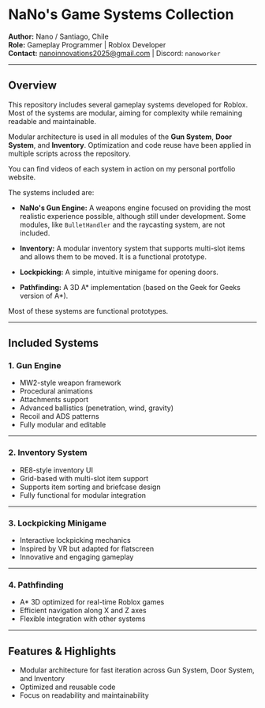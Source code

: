 # NaNo's Game Systems Collection

**Author:** Nano / Santiago, Chile  
**Role:** Gameplay Programmer | Roblox Developer  
**Contact:** [nanoinnovations2025@gmail.com](mailto:nanoinnovations2025@gmail.com) | Discord: `nanoworker`

---

## Overview

This repository includes several gameplay systems developed for Roblox. Most of the systems are modular, aiming for complexity while remaining readable and maintainable.  

Modular architecture is used in all modules of the **Gun System**, **Door System**, and **Inventory**. Optimization and code reuse have been applied in multiple scripts across the repository.  

You can find videos of each system in action on my personal portfolio website.  

The systems included are:  

- **NaNo's Gun Engine:** A weapons engine focused on providing the most realistic experience possible, although still under development. Some modules, like `BulletHandler` and the raycasting system, are not included.  

- **Inventory:** A modular inventory system that supports multi-slot items and allows them to be moved. It is a functional prototype.  

- **Lockpicking:** A simple, intuitive minigame for opening doors.  

- **Pathfinding:** A 3D A* implementation (based on the Geek for Geeks version of A*).  

Most of these systems are functional prototypes.  

---

## Included Systems

### 1. Gun Engine
- MW2-style weapon framework
- Procedural animations
- Attachments support
- Advanced ballistics (penetration, wind, gravity)
- Recoil and ADS patterns
- Fully modular and editable

---

### 2. Inventory System
- RE8-style inventory UI
- Grid-based with multi-slot item support
- Supports item sorting and briefcase design
- Fully functional for modular integration

---

### 3. Lockpicking Minigame
- Interactive lockpicking mechanics
- Inspired by VR but adapted for flatscreen
- Innovative and engaging gameplay

---

### 4. Pathfinding
- A* 3D optimized for real-time Roblox games
- Efficient navigation along X and Z axes
- Flexible integration with other systems

---

## Features & Highlights
- Modular architecture for fast iteration across Gun System, Door System, and Inventory
- Optimized and reusable code
- Focus on readability and maintainability
